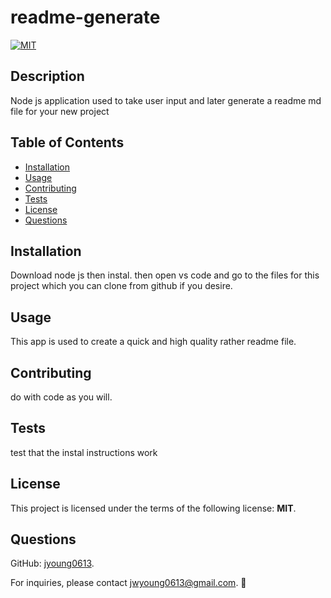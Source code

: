 # readme-generate

  [![MIT](https://img.shields.io/badge/License-MIT-blue.svg)](https://opensource.org/licenses/MIT)

  ## Description
  Node js application used to take user input and later generate a readme md file for your new project

  ## Table of Contents
  - [Installation](#Installation)
  - [Usage](#Usage)
  - [Contributing](#Contributing)
  - [Tests](#Tests)
  - [License](#License)
  - [Questions](#Questions)

  ## Installation
  Download node js then instal.  then open vs code and go to the files for this project which you can clone from github if you desire.

  ## Usage
  This app is used to create a quick and high quality rather readme file.

  ## Contributing
  do with code as you will.

  ## Tests
  test that the instal instructions work

  ## License
  This project is licensed under the terms of the following license: **MIT**.

  ## Questions
  GitHub: [jyoung0613](https://github.com/jyoung0613).  

  For inquiries, please contact jwyoung0613@gmail.com.  :slightly_smiling_face: